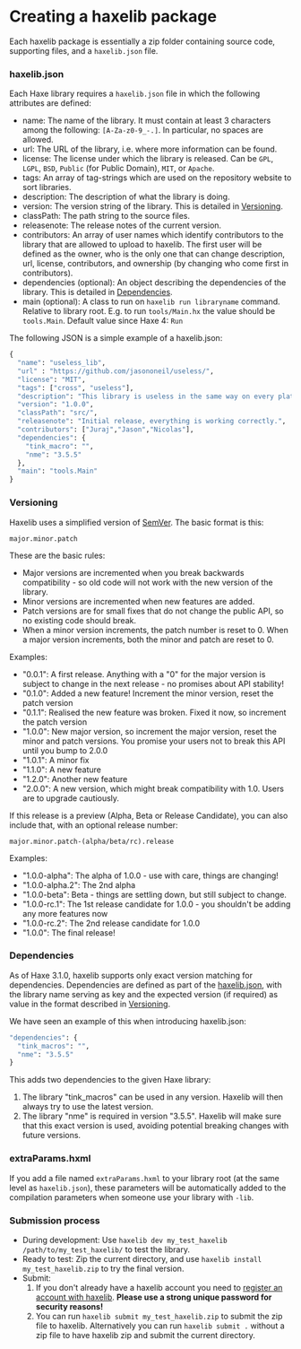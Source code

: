 # Creating a haxelib package

Each haxelib package is essentially a zip folder containing source code, supporting files, and a `haxelib.json` file.

### haxelib.json

Each Haxe library requires a `haxelib.json` file in which the following attributes are defined:

* name: The name of the library. It must contain at least 3 characters among the following: `[A-Za-z0-9_-.]`. In particular, no spaces are allowed.
* url: The URL of the library, i.e. where more information can be found.
* license: The license under which the library is released. Can be `GPL`, `LGPL`, `BSD`, `Public` (for Public Domain), `MIT`, or `Apache`.
* tags: An array of tag-strings which are used on the repository website to sort libraries.
* description: The description of what the library is doing.
* version: The version string of the library. This is detailed in [Versioning](#versioning).
* classPath: The path string to the source files.
* releasenote: The release notes of the current version.
* contributors: An array of user names which identify contributors to the library that are allowed to upload to haxelib. The first user will be defined as the owner, who is the only one that can change description, url, license, contributors, and ownership (by changing who come first in contributors).
* dependencies (optional): An object describing the dependencies of the library. This is detailed in [Dependencies](#dependencies).
* main (optional): A class to run on `haxelib run libraryname` command. Relative to library root. E.g. to run `tools/Main.hx` the value should be `tools.Main`. Default value since Haxe 4: `Run`

The following JSON is a simple example of a haxelib.json:

```haxe
{
  "name": "useless_lib",
  "url" : "https://github.com/jasononeil/useless/",
  "license": "MIT",
  "tags": ["cross", "useless"],
  "description": "This library is useless in the same way on every platform.",
  "version": "1.0.0",
  "classPath": "src/",
  "releasenote": "Initial release, everything is working correctly.",
  "contributors": ["Juraj","Jason","Nicolas"],
  "dependencies": {
    "tink_macro": "",
    "nme": "3.5.5"
  },
  "main": "tools.Main"
}
```

<a name="versioning"></a>

### Versioning

Haxelib uses a simplified version of [SemVer](http://semver.org/). The basic format is this:

```
major.minor.patch
```

These are the basic rules:

* Major versions are incremented when you break backwards compatibility - so old code will not work with the new version of the library.
* Minor versions are incremented when new features are added.
* Patch versions are for small fixes that do not change the public API, so no existing code should break.
* When a minor version increments, the patch number is reset to 0. When a major version increments, both the minor and patch are reset to 0.

Examples:

* "0.0.1": A first release.  Anything with a "0" for the major version is subject to change in the next release - no promises about API stability!
* "0.1.0": Added a new feature!   Increment the minor version, reset the patch version
* "0.1.1": Realised the new feature was broken.  Fixed it now, so increment the patch version
* "1.0.0": New major version, so increment the major version, reset the minor and patch versions.   You promise your users not to break this API until you bump to 2.0.0
* "1.0.1": A minor fix
* "1.1.0": A new feature
* "1.2.0": Another new feature
* "2.0.0": A new version, which might break compatibility with 1.0.  Users are to upgrade cautiously.

If this release is a preview (Alpha, Beta or Release Candidate), you can also include that, with an optional release number:

```
major.minor.patch-(alpha/beta/rc).release
```

Examples:

* "1.0.0-alpha": The alpha of 1.0.0 - use with care, things are changing!
* "1.0.0-alpha.2": The 2nd alpha
* "1.0.0-beta": Beta - things are settling down, but still subject to change.
* "1.0.0-rc.1": The 1st release candidate for 1.0.0 - you shouldn't be adding any more features now
* "1.0.0-rc.2": The 2nd release candidate for 1.0.0
* "1.0.0": The final release!

<a name="dependencies"></a>

### Dependencies

As of Haxe 3.1.0, haxelib supports only exact version matching for dependencies. Dependencies are defined as part of the [haxelib.json](haxelib-json.md), with the library name serving as key and the expected version (if required) as value in the format described in [Versioning](#versioning).

We have seen an example of this when introducing haxelib.json:

```haxe
"dependencies": {
  "tink_macros": "",
  "nme": "3.5.5"
}
```

This adds two dependencies to the given Haxe library:

1. The library "tink_macros" can be used in any version. Haxelib will then always try to use the latest version.
2. The library "nme" is required in version "3.5.5". Haxelib will make sure that this exact version is used, avoiding potential breaking changes with future versions.

### extraParams.hxml

If you add a file named `extraParams.hxml` to your library root (at the same level as `haxelib.json`), these parameters will be automatically added to the compilation parameters when someone use your library with `-lib`.

### Submission process

* During development: Use `haxelib dev my_test_haxelib /path/to/my_test_haxelib/` to test the library.
* Ready to test: Zip the current directory, and use `haxelib install my_test_haxelib.zip` to try the final version.
* Submit:
  1. If you don't already have a haxelib account you need to [register an account with haxelib](https://lib.haxe.org/documentation/using-haxelib/#register). **Please use a strong unique password for security reasons!**
  2. You can run `haxelib submit my_test_haxelib.zip` to submit the zip file to haxelib. Alternatively you can run `haxelib submit .` without a zip file to have haxelib zip and submit the current directory.

